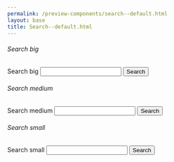 ```yaml
--- 
permalink: /preview-components/search--default.html
layout: base 
title: Search--default.html
---
```



  <h6>Search big</h6>

  <div class="container">
    <div class="col-6">
      <div role="search">
        <form class="search search-big">
          <label class="sr-only" for="search-field-big">Search big</label>
          <input id="search-field-big" type="search" name="search">
          <button type="submit">
            <span class="search-submit-text">Search</span>
          </button>
        </form>
      </div>
    </div>
  </div>

  <h6>Search medium</h6>

  <div class="container">
    <div class="col-6">
      <div role="search">
        <form class="search">
          <label class="sr-only" for="search-field">Search medium</label>
          <input id="search-field" type="search" name="search">
          <button type="submit">
            <span class="search-submit-text">Search</span>
          </button>
        </form>
      </div>
    </div>
  </div>

  <h6>Search small</h6>

  <div class="container">
    <div class="col-6">
      <div role="search">
        <form class="search search-small">
          <label class="sr-only" for="search-field-small">Search small</label>
          <input id="search-field-small" type="search" name="search">
          <button type="submit">
            <span class="sr-only">Search</span>
          </button>
        </form>
      </div>
    </div>
  </div>

